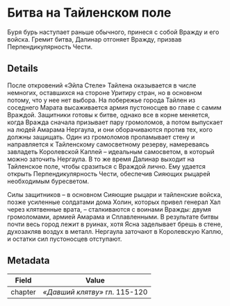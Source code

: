 # Битва на Тайленском поле
Буря бурь наступает раньше обычного, принеся с собой Вражду и его войска. Гремит битва, Далинар отгоняет Вражду, призвав Перпендикулярность Чести.

## Details
После откровений «Эйла Стеле» Тайлена оказывается в числе немногих, оставшихся на стороне Уритиру стран, но в основном потому, что у нее нет выбора. На побережье города Тайлен из соседнего Марата высаживается армия пустоносцев во главе с самим Враждой. Защитники готовы к битве, однако все в корне меняется, когда Вражда сначала призывает пару громоломов, а потом выпускает на людей Амарама Нергаула, и они оборачиваются против тех, кого должны защищать. Один из громоломов проламывает стену и направляется к Тайленскому самосветному резерву, намереваясь завладеть Королевской Каплей – идеальным самосветом, в который можно заточить Нергаула. В то же время Далинар выходит на Тайленское поле, чтобы сразиться с Враждой лично. Ему удается открыть Перпендикулярность Чести, обеспечив Сияющих рыцарей необходимым буресветом.

Силы защитников – в основном Сияющие рыцари и тайленские войска, позже усиленные солдатами дома Холин, которых привел генерал Хал через клятвенные врата, – сталкиваются с воинами Вражды: двумя громоломами, армией Амарама и Сплавленными. В результате битвы почти весь город лежит в руинах, хотя Ясна заделывает брешь в стене, духозакляв воздух в металл. Нергаула заточают в Королевскую Каплю, и остатки сил пустоносцев отступают.

## Metadata
| Field | Value |
| ----- | ----- |
| chapter | *«Давший клятву»* гл. 115-120 |

